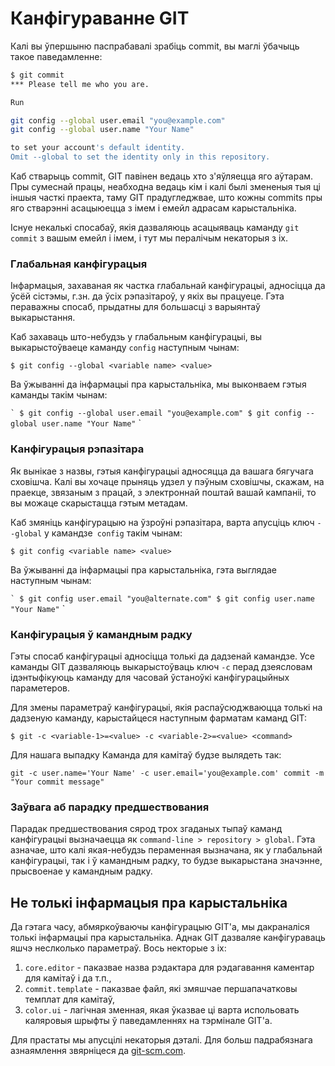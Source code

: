 # Канфігураванне GIT

Калі вы ўпершыню паспрабавалі зрабіць commit, вы маглі ўбачыць такое паведамленне:

```bash
$ git commit
*** Please tell me who you are.

Run

git config --global user.email "you@example.com"
git config --global user.name "Your Name"

to set your account's default identity.
Omit --global to set the identity only in this repository.
```

Каб стварыць commit, GIT павінен ведаць хто з'яўляецца яго аўтарам. Пры сумеснай працы, неабходна ведаць кім і калі былі змененыя тыя ці іншыя часткі праекта, таму GIT прадугледжвае, што кожны commits пры яго стварэнні асацыюецца з імем і емейл адрасам карыстальніка.

Існуе некалькі спосабаў, якія дазваляюць асацыяваць каманду `git commit` з вашым емейл і імем, і тут мы пералічым некаторыя з іх.

### Глабальная канфігурацыя

Інфармацыя, захаваная як частка глабальнай канфігурацыі, адносіцца да ўсёй сістэмы, г.зн. да ўсіх рэпазітароў, у якіх вы працуеце. Гэта пераважны спосаб, прыдатны для большасці з варыянтаў выкарыстання.

Каб захаваць што-небудзь у глабальным канфігурацыі, вы выкарыстоўваеце каманду `config` наступным чынам:

`$ git config --global <variable name> <value>`

Ва ўжыванні да інфармацыі пра карыстальніка, мы выконваем гэтыя каманды такім чынам:

`` `
$ git config --global user.email "you@example.com"
$ git config --global user.name "Your Name"
`` `

### Канфігурацыя рэпазітара

Як вынікае з назвы, гэтыя канфігурацыі адносяцца да вашага бягучага сховішча. Калі вы хочаце прыняць удзел у пэўным сховішчы, скажам, на праекце, звязаным з працай, з электроннай поштай вашай кампаніі, то вы можаце скарыстацца гэтым метадам.

Каб змяніць канфігурацыю на ўзроўні рэпазітара, варта апусціць ключ `--global` у камандзе` config` такім чынам:

`$ git config <variable name> <value>`

Ва ўжыванні да інфармацыі пра карыстальніка, гэта выглядае наступным чынам:

`` `
$ git config user.email "you@alternate.com"
$ git config user.name "Your Name"
`` `

### Канфігурацыя ў камандным радку

Гэты спосаб канфігурацыі адносіцца толькі да дадзенай камандзе. Усе каманды GIT дазваляюць выкарыстоўваць ключ `-c` перад дзеясловам ідэнтыфікуюць каманду для часовай ўстаноўкі канфігурацыйных параметеров.

Для змены параметраў канфігурацыі, якія распаўсюджваюцца толькі на дадзеную каманду, карыстайцеся наступным фарматам каманд GIT:

`$ git -c <variable-1>=<value> -c <variable-2>=<value> <command>`

Для нашага выпадку Каманда для камітаў будзе вылядеть так:

`git -c user.name='Your Name' -c user.email='you@example.com' commit -m "Your commit message"`

### Заўвага аб парадку предшествования

Парадак предшествования сярод трох згаданых тыпаў каманд канфігурацыі вызначаецца як `command-line > repository > global`. Гэта азначае, што калі якая-небудзь пераменная вызначана, як у глабальнай канфігурацыі, так і ў камандным радку, то будзе выкарыстана значэнне, прысвоенае у камандным радку.

## Не толькі інфармацыя пра карыстальніка

Да гэтага часу, абмяркоўваючы канфігурацыю GIT'а, мы дакраналіся толькі інфармацыі пра карыстальніка. Аднак GIT дазваляе канфігураваць яшчэ неслколько параметраў. Вось некторые з іх:

1. `core.editor` - паказвае назва рэдактара для рэдагавання каментар для камітаў і да т.п.,
2. `commit.template` - паказвае файл, які змяшчае першапачатковы темплат для камітаў,
3. `color.ui` - лагічная зменная, якая ўказвае ці варта испольовать каляровыя шрыфты ў паведамленнях на тэрмінале GIT'а.

Для прастаты мы апусцілі некаторыя дэталі. Для больш падрабязнага азнаямлення звярніцеся да [git-scm.com](https://git-scm.com/book/en/v2/Customizing-Git-Git-Configuration).